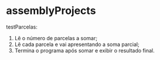 # assemblyProjects

testParcelas:
1. Lê o número de parcelas a somar;
2. Lê cada parcela e vai apresentando a soma parcial;
3. Termina o programa após somar e exibir o resultado final.



